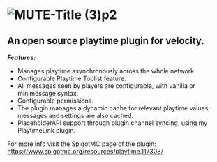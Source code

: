 # ![MUTE-Title (3)p2](https://github.com/user-attachments/assets/d181bb10-3770-4283-8490-3ae6fc3f723c)

## An open source playtime plugin for velocity.

***Features:***
- Manages playtime asynchronously across the whole network.
- Configurable Playtime Toplist feature.
- All messages seen by players are configurable, with vanilla or minimessage syntax.
- Configurable permissions.
- The plugin manages a dynamic cache for relevant playtime values, messages and settings are also cached.
- PlaceholderAPI support through plugin channel syncing, using my PlaytimeLink plugin.

For more info visit the SpigotMC page of the plugin: https://www.spigotmc.org/resources/playtime.117308/
